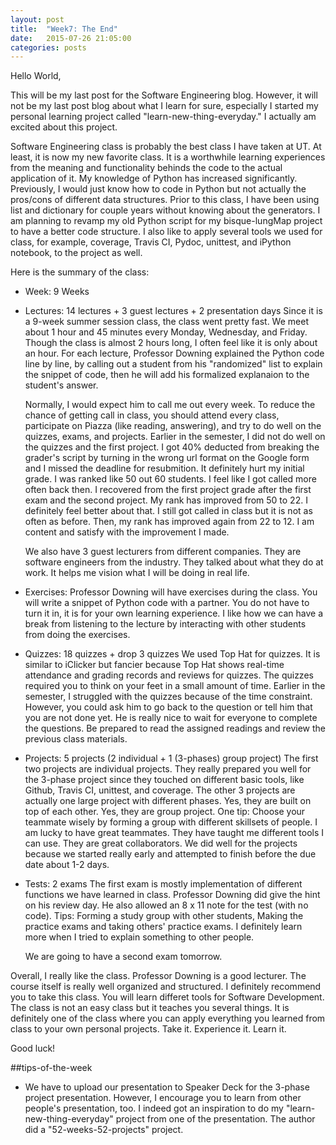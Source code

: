 ```yaml
---
layout: post
title:  "Week7: The End"
date:   2015-07-26 21:05:00
categories: posts
---
```

Hello World,

This will be my last post for the Software Engineering blog. However, it will not be my last post blog about what I learn for sure, especially I started my personal learning project called "learn-new-thing-everyday." I actually am excited about this project.

Software Engineering class is probably the best class I have taken at UT. At least, it is now my new favorite class. It is a worthwhile learning experiences from the meaning and functionality behinds the code to the actual application of it. My knowledge of Python has increased significantly. Previously, I would just know how to code in Python but not actually the pros/cons of different data structures. Prior to this class, I have been using list and dictionary for couple years without knowing about the generators. I am planning to revamp my old Python script for my bisque-lungMap project to have a better code structure. I also like to apply several tools we used for class, for example, coverage, Travis CI, Pydoc, unittest, and iPython notebook, to the project as well.

Here is the summary of the class:

* Week: 9 Weeks
* Lectures: 14 lectures + 3 guest lectures + 2 presentation days
    Since it is a 9-week summer session class, the class went pretty fast. We meet about 1 hour and 45 minutes every Monday, Wednesday, and Friday. Though the class is almost 2 hours long, I often feel like it is only about an hour. For each lecture, Professor Downing explained the Python code line by line, by calling out a student from his "randomized" list to explain the snippet of code, then he will add his formalized explanaion to the student's answer. 

    Normally, I would expect him to call me out every week. To reduce the chance of getting call in class, you should attend every class, participate on Piazza (like reading, answering), and try to do well on the quizzes, exams, and projects. Earlier in the semester, I did not do well on the quizzes and the first project. I got 40% deducted from breaking the grader's script by turning in the wrong url format on the Google form and I missed the deadline for resubmition. It definitely hurt my initial grade. I was ranked like 50 out 60 students. I feel like I got called more often back then. I recovered from the first project grade after the first exam and the second project. My rank has improved from 50 to 22. I definitely feel better about that. I still got called in class but it is not as often as before. Then, my rank has improved again from 22 to 12. I am content and satisfy with the improvement I made.

    We also have 3 guest lecturers from different companies. They are software engineers from the industry. They talked about what they do at work. It helps me vision what I will be doing in real life.

* Exercises: 
    Professor Downing will have exercises during the class. You will write a snippet of Python code with a partner. You do not have to turn it in, it is for your own learning experience. I like how we can have a break from listening to the lecture by interacting with other students from doing the exercises.

* Quizzes: 18 quizzes + drop 3 quizzes
    We used Top Hat for quizzes. It is similar to iClicker but fancier because Top Hat shows real-time attendance and grading records and reviews for quizzes. The quizzes required you to think on your feet in a small amount of time. Earlier in the semester, I struggled with the quizzes because of the time constraint. However, you could ask him to go back to the question or tell him that you are not done yet. He is really nice to wait for everyone to complete the questions. Be prepared to read the assigned readings and review the previous class materials.

* Projects: 5 projects (2 individual + 1 (3-phases) group project)
    The first two projects are individual projects. They really prepared you well for the 3-phase project since they touched on different basic tools, like Github, Travis CI, unittest, and coverage. The other 3 projects are actually one large project with different phases. Yes, they are built on top of each other. Yes, they are group project. One tip: Choose your teammate wisely by forming a group with different skillsets of people. I am lucky to have great teammates. They have taught me different tools I can use. They are great collaborators. We did well for the projects because we started really early and attempted to finish before the due date about 1-2 days. 

* Tests: 2 exams
    The first exam is mostly implementation of different functions we have learned in class. Professor Downing did give the hint on his review day. He also allowed an 8 x 11 note for the test (with no code). Tips: Forming a study group with other students, Making the practice exams and taking others' practice exams. I definitely learn more when I tried to explain something to other people. 

    We are going to have a second exam tomorrow.

Overall, I really like the class. Professor Downing is a good lecturer. The course itself is really well organized and structured. I definitely recommend you to take this class. You will learn differet tools for Software Development. The class is not an easy class but it teaches you several things. It is definitely one of the class where you can apply everything you learned from class to your own personal projects. Take it. Experience it. Learn it. 

Good luck!

##tips-of-the-week

* We have to upload our presentation to Speaker Deck for the 3-phase project presentation. However, I encourage you to learn from other people's presentation, too. I indeed got an inspiration to do my "learn-new-thing-everyday" project from one of the presentation. The author did a "52-weeks-52-projects" project.
